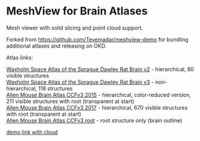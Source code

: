 # MeshView for Brain Atlases
Mesh viewer with solid slicing and point cloud support.

Forked from https://github.com/Tevemadar/meshview-demo for bundling additional atlases and releasing on OKD.

Atlas links:

[Waxholm Space Atlas of the Sprague Dawley Rat Brain v2](http://meshview-meshview.apps.hbp.eu/?atlas=WHS_SD_rat_atlas_v2) - hierarchical, 80 visible structures  
[Waxholm Space Atlas of the Sprague Dawley Rat Brain v3](http://meshview-meshview.apps.hbp.eu/?atlas=WHS_SD_rat_atlas_v3) - non-hierarchical, 118 structures  
[Allen Mouse Brain Atlas CCFv3 2015](http://meshview-meshview.apps.hbp.eu/?atlas=AMBA_CCFv3_2015_reduced) - hierarchical, color-reduced version, 211 visible structures with root (transparent at start)  
[Allen Mouse Brain Atlas CCFv3 2017](http://meshview-meshview.apps.hbp.eu/?atlas=AMBA_CCFv3_2017_full) - hierarchical, 670 visible structures with root (transparent at start)  
[Allen Mouse Brain Atlas CCFv3 root](http://meshview-meshview.apps.hbp.eu/?atlas=AMBA_CCFv3_root) - root structure only (brain outline)

[demo link with cloud](http://meshview-meshview.apps.hbp.eu/?atlas=AMBA_CCFv3_root&cloud=https://object.cscs.ch/v1/AUTH_227dacd617b1477b9d236858407b553c/TestMesh/00008a_P_FtrExt_AllenParv__Crd.json)
